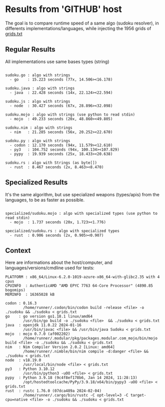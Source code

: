 # Results from 'GITHUB' host

The goal is to compare runtime speed of a same algo (sudoku resolver), in differents implementations/languages, while injecting the 1956 grids of [grids.txt](grids.txt)

## Regular Results

All implementations use same bases types (string)

```

sudoku.go : algo with strings
  - go    : 15.223 seconds (77x, 14.506><16.178)

sudoku.java : algo with strings
  - java  : 22.428 seconds (14x, 22.124><22.594)

sudoku.js : algo with strings
  - node  : 30.427 seconds (67x, 28.896><32.098)

sudoku.mojo : algo with strings (use python to read stdin)
  - mojo  : 49.233 seconds (20x, 48.860><49.805)

sudoku.nim : algo with strings
  - nim   : 21.285 seconds (56x, 20.252><22.670)

sudoku.py : algo with strings
  - codon : 12.170 seconds (94x, 11.579><12.610)
  - py3   : 104.752 seconds (94x, 100.134><107.829)
  - pypy  : 19.939 seconds (25x, 18.433><20.638)

sudoku.rs : algo with Strings (as byte[])
  - rust  : 8.467 seconds (2x, 8.463><8.470)

```

## Specialized Results

It's the same algorithm, but use specialized weapons (types/apis) from the languages, to be as faster as possible.

```

specialized/sudoku.mojo : algo with specialized types (use python to read stdin)
  - mojo  : 1.737 seconds (20x, 1.723><1.776)

specialized/sudoku.rs : algo with specialized types
  - rust  : 0.906 seconds (2x, 0.905><0.907)

```
## Context

Here are informations about the host/computer, and languages/versions/cmdline used for tests:
```
PLATFORM : x86_64/Linux-6.2.0-1019-azure-x86_64-with-glibc2.35 with 4 cpus
CPUINFO  : AuthenticAMD "AMD EPYC 7763 64-Core Processor" (4890.85 bogomips)
MEMINFO  : 16365028 kB

codon : 0.16.3
        /home/runner/.codon/bin/codon build -release <file> -o ./sudoku && ./sudoku < grids.txt
go    : go version go1.18.1 linux/amd64
        /usr/bin/go build -o ./sudoku <file>  && ./sudoku < grids.txt
java  : openjdk 11.0.22 2024-01-16
        /usr/bin/javac <file> && /usr/bin/java Sudoku < grids.txt
mojo  : mojo 0.7.0 (af002202)
        /home/runner/.modular/pkg/packages.modular.com_mojo/bin/mojo build <file> -o ./sudoku && ./sudoku < grids.txt
nim   : Nim Compiler Version 2.0.2 [Linux: amd64]
        /home/runner/.nimble/bin/nim compile -d:danger <file> && ./sudoku < grids.txt
node  : v18.19.0
        /usr/local/bin/node <file> < grids.txt
py3   : Python 3.10.12
        /usr/bin/python3 -uOO <file> < grids.txt
pypy  : Python 3.9.18 (9c4f8ef178b6, Jan 14 2024, 11:28:13)
        /opt/hostedtoolcache/PyPy/3.9.18/x64/bin/pypy3 -uOO <file> < grids.txt
rust  : rustc 1.76.0 (07dca489a 2024-02-04)
        /home/runner/.cargo/bin/rustc -C opt-level=3 -C target-cpu=native <file> -o ./sudoku && ./sudoku < grids.txt

```


